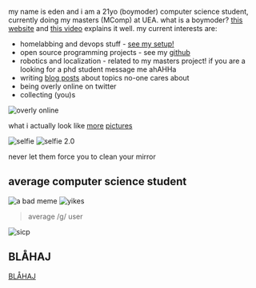 my name is eden and i am a 21yo (boymoder) computer science student, currently doing my masters (MComp) at UEA. what is a boymoder? [this website](https://boymoder.network/) and [this video](https://www.youtube.com/watch?v=_Gb3XWE886Q) explains it well. my current interests are:

 - homelabbing and devops stuff - [see my setup!](https://eda.gay/thought?id=5)
 - open source programming projects - see my [github](https://github.com/jwansek)
 - robotics and localization - related to my masters project! if you are a looking for a phd student message me ahAHHa
 - writing [blog posts](https://eda.gay/thoughts) about topics no-one cares about
 - being overly online on twitter
 - collecting (you)s

![overly online](https://nitter.eda.gay/pic/media/Ffi1ducXEAArXDg.jpg)

what i actually look like [more](https://nitter.eda.gay/estrogenizedboy/status/1597756129232109568#m) [pictures](https://nitter.eda.gay/estrogenizedboy/status/1607904679635075072#m)

![selfie](/img/selfie.jpg?h=1000&w=300) ![selfie 2.0](/img/media_FlBsfDcWQAQhJdP.jpg?h=1000&w=300)

never let them force you to clean your mirror

## average computer science student

![a bad meme](/img/its_true_1.jpg?h=300&w=400) ![yikes](/img/its_true_2.jpg?h=300&w=400)

> average /g/ user

![sicp](/img/sicp.jpg)

## BLÅHAJ
[BLÅHAJ](https://eda.gay/thought?id=15)
